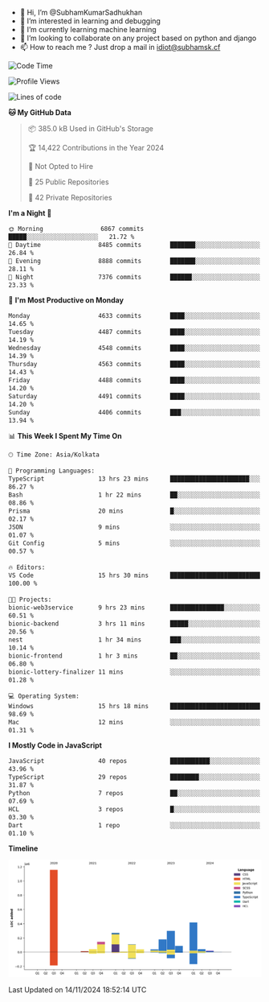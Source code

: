 - 👋 Hi, I’m @SubhamKumarSadhukhan
- 👀 I’m interested in learning and debugging
- 🌱 I’m currently learning machine learning
- 💞️ I’m looking to collaborate on any project based on python and django
- 📫 How to reach me ?
      Just drop a mail in idiot@subhamsk.cf

<!---
SubhamKumarSadhukhan/SubhamKumarSadhukhan is a ✨ special ✨ repository because its `README.md` (this file) appears on your GitHub profile.
You can click the Preview link to take a look at your changes.
--->


<!--START_SECTION:waka-->
![Code Time](http://img.shields.io/badge/Code%20Time-2%2C621%20hrs%2045%20mins-blue)

![Profile Views](http://img.shields.io/badge/Profile%20Views-3-blue)

![Lines of code](https://img.shields.io/badge/From%20Hello%20World%20I%27ve%20Written-2.8%20million%20lines%20of%20code-blue)

**🐱 My GitHub Data** 

> 📦 385.0 kB Used in GitHub's Storage 
 > 
> 🏆 14,422 Contributions in the Year 2024
 > 
> 🚫 Not Opted to Hire
 > 
> 📜 25 Public Repositories 
 > 
> 🔑 42 Private Repositories 
 > 
**I'm a Night 🦉** 

```text
🌞 Morning                6867 commits        █████░░░░░░░░░░░░░░░░░░░░   21.72 % 
🌆 Daytime                8485 commits        ███████░░░░░░░░░░░░░░░░░░   26.84 % 
🌃 Evening                8888 commits        ███████░░░░░░░░░░░░░░░░░░   28.11 % 
🌙 Night                  7376 commits        ██████░░░░░░░░░░░░░░░░░░░   23.33 % 
```
📅 **I'm Most Productive on Monday** 

```text
Monday                   4633 commits        ████░░░░░░░░░░░░░░░░░░░░░   14.65 % 
Tuesday                  4487 commits        ████░░░░░░░░░░░░░░░░░░░░░   14.19 % 
Wednesday                4548 commits        ████░░░░░░░░░░░░░░░░░░░░░   14.39 % 
Thursday                 4563 commits        ████░░░░░░░░░░░░░░░░░░░░░   14.43 % 
Friday                   4488 commits        ████░░░░░░░░░░░░░░░░░░░░░   14.20 % 
Saturday                 4491 commits        ████░░░░░░░░░░░░░░░░░░░░░   14.20 % 
Sunday                   4406 commits        ███░░░░░░░░░░░░░░░░░░░░░░   13.94 % 
```


📊 **This Week I Spent My Time On** 

```text
🕑︎ Time Zone: Asia/Kolkata

💬 Programming Languages: 
TypeScript               13 hrs 23 mins      ██████████████████████░░░   86.27 % 
Bash                     1 hr 22 mins        ██░░░░░░░░░░░░░░░░░░░░░░░   08.86 % 
Prisma                   20 mins             █░░░░░░░░░░░░░░░░░░░░░░░░   02.17 % 
JSON                     9 mins              ░░░░░░░░░░░░░░░░░░░░░░░░░   01.07 % 
Git Config               5 mins              ░░░░░░░░░░░░░░░░░░░░░░░░░   00.57 % 

🔥 Editors: 
VS Code                  15 hrs 30 mins      █████████████████████████   100.00 % 

🐱‍💻 Projects: 
bionic-web3service       9 hrs 23 mins       ███████████████░░░░░░░░░░   60.51 % 
bionic-backend           3 hrs 11 mins       █████░░░░░░░░░░░░░░░░░░░░   20.56 % 
nest                     1 hr 34 mins        ███░░░░░░░░░░░░░░░░░░░░░░   10.14 % 
bionic-frontend          1 hr 3 mins         ██░░░░░░░░░░░░░░░░░░░░░░░   06.80 % 
bionic-lottery-finalizer 11 mins             ░░░░░░░░░░░░░░░░░░░░░░░░░   01.28 % 

💻 Operating System: 
Windows                  15 hrs 18 mins      █████████████████████████   98.69 % 
Mac                      12 mins             ░░░░░░░░░░░░░░░░░░░░░░░░░   01.31 % 
```

**I Mostly Code in JavaScript** 

```text
JavaScript               40 repos            ███████████░░░░░░░░░░░░░░   43.96 % 
TypeScript               29 repos            ████████░░░░░░░░░░░░░░░░░   31.87 % 
Python                   7 repos             ██░░░░░░░░░░░░░░░░░░░░░░░   07.69 % 
HCL                      3 repos             █░░░░░░░░░░░░░░░░░░░░░░░░   03.30 % 
Dart                     1 repo              ░░░░░░░░░░░░░░░░░░░░░░░░░   01.10 % 
```



**Timeline**

![Lines of Code chart](https://raw.githubusercontent.com/SubhamKumarSadhukhan/SubhamKumarSadhukhan/main/assets/bar_graph.png)


 Last Updated on 14/11/2024 18:52:14 UTC
<!--END_SECTION:waka-->
